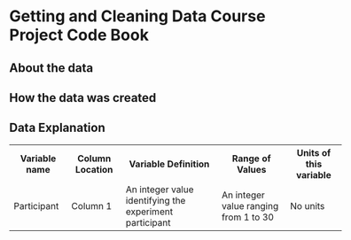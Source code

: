 # Getting and Cleaning Data Course Project Code Book

## About the data

## How the data was created


## Data Explanation

<table style="width:600px">
    <tr>
		<th>Variable name</th>
		<th>Column Location</th> 
		<th>Variable Definition</th>
		<th>Range of Values</th>
		<th>Units of this variable</th>
</tr>
    <tr>
        <td>Participant</td>
		<td>Column 1</td>
		<td>An integer value identifying the experiment participant</td>
		<td>An integer value ranging from 1 to 30</td>
		<td>No units</td>
    </tr>
</table>
